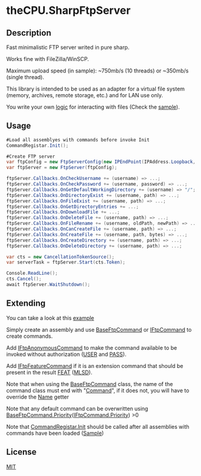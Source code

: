 # theCPU.SharpFtpServer
## Description

Fast minimalistic FTP server writed in pure sharp.

Works fine with FileZilla/WinSCP.

Maximum upload speed (in sample): ~750mb/s (10 threads) or ~350mb/s (single thread).

This library is intended to be used as an adapter for a virtual file system (memory, archives, remote storage, etc.) and for LAN use only.

You write your own [logic](https://github.com/theGPU/theCPU.SharpFtpServer/blob/master/theCPU.SharpFtpServer/Server/FtpServerCallbacks.cs) for interacting with files (Check the [sample](https://github.com/theGPU/theCPU.SharpFtpServer/blob/master/Sample/Program.cs)).
## Usage

```C#
#Load all assemblyes with commands before invoke Init
CommandRegistar.Init();

#Create FTP server
var ftpConfig = new FtpServerConfig(new IPEndPoint(IPAddress.Loopback, 2121), 512, true);
var ftpServer = new FtpServer(ftpConfig);

ftpServer.Callbacks.OnCheckUsername += (username) => ...;
ftpServer.Callbacks.OnCheckPassword += (username, password) => ...;
ftpServer.Callbacks.OnGetDefaultWorkingDirectory += (username) => "/";
ftpServer.Callbacks.OnDirectoryExist += (username, path) => ...;
ftpServer.Callbacks.OnFileExist += (username, path) => ...;
ftpServer.Callbacks.OnGetDirectoryEntries += ...;
ftpServer.Callbacks.OnDownloadFile += ...;
ftpServer.Callbacks.OnDeleteFile += (username, path) => ...;
ftpServer.Callbacks.OnFileRename += (username, oldPath, newPath) => ...;
ftpServer.Callbacks.OnCanCreateFile += (username, path) => ...;
ftpServer.Callbacks.OnCreateFile += (username, path, bytes) => ...;
ftpServer.Callbacks.OnCreateDirectory += (username, path) => ...;
ftpServer.Callbacks.OnDeleteDirectory += (username, path) => ...;

var cts = new CancellationTokenSource();
var serverTask = ftpServer.Start(cts.Token);

Console.ReadLine();
cts.Cancel();
await ftpServer.WaitShutdown();
```


## Extending
You can take a look at this [example](https://github.com/theGPU/theCPU.SharpFtpServer/tree/master/Sample_Extension)

Simply create an assembly and use [BaseFtpCommand](https://github.com/theGPU/theCPU.SharpFtpServer/blob/master/theCPU.SharpFtpServer/Commands/Base/BaseFtpCommand.cs) or [IFtpCommand](https://github.com/theGPU/theCPU.SharpFtpServer/blob/master/theCPU.SharpFtpServer/Commands/Base/IFtpCommand.cs) to create commands. 

Add [IFtpAnonymousCommand](https://github.com/theGPU/theCPU.SharpFtpServer/blob/master/theCPU.SharpFtpServer/Commands/Base/IFtpAnonymousCommand.cs) to make the command available to be invoked without authorization ([USER](https://github.com/theGPU/theCPU.SharpFtpServer/blob/master/theCPU.SharpFtpServer/Commands/UserCommand.cs) and [PASS](https://github.com/theGPU/theCPU.SharpFtpServer/blob/master/theCPU.SharpFtpServer/Commands/PassCommand.cs)).

Add [IFtpFeatureCommand](https://github.com/theGPU/theCPU.SharpFtpServer/blob/master/theCPU.SharpFtpServer/Commands/Base/IFtpFeatureCommand.cs) if it is an extension command that should be present in the result [FEAT](https://github.com/theGPU/theCPU.SharpFtpServer/blob/master/theCPU.SharpFtpServer/Commands/FeatCommand.cs) ([MLSD](https://github.com/theGPU/theCPU.SharpFtpServer/blob/master/theCPU.SharpFtpServer/Commands/Features/MlsdCommand.cs)).

Note that when using the [BaseFtpCommand](https://github.com/theGPU/theCPU.SharpFtpServer/blob/master/theCPU.SharpFtpServer/Commands/Base/BaseFtpCommand.cs) class, the name of the command class must end with "[Command](https://github.com/theGPU/theCPU.SharpFtpServer/blob/master/theCPU.SharpFtpServer/Commands/Base/BaseFtpCommand.cs#L14)", if it does not, you will have to override the [Name](https://github.com/theGPU/theCPU.SharpFtpServer/blob/master/theCPU.SharpFtpServer/Commands/Base/BaseFtpCommand.cs#L14) getter

Note that any default command can be overwritten using [BaseFtpCommand.Priority](https://github.com/theGPU/theCPU.SharpFtpServer/blob/master/theCPU.SharpFtpServer/Commands/Base/BaseFtpCommand.cs#L15)([IFtpCommand.Priority](https://github.com/theGPU/theCPU.SharpFtpServer/blob/master/theCPU.SharpFtpServer/Commands/Base/IFtpCommand.cs#L14)) >0

Note that [CommandRegistar.Init](https://github.com/theGPU/theCPU.SharpFtpServer/blob/master/theCPU.SharpFtpServer/Server/CommandRegistar.cs#L21) should be called after all assemblies with commands have been loaded ([Sample](https://github.com/theGPU/theCPU.SharpFtpServer/blob/master/Sample/Program.cs#L23))
## License

[MIT](https://choosealicense.com/licenses/mit/)